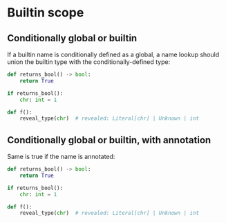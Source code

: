 # Builtin scope

## Conditionally global or builtin

If a builtin name is conditionally defined as a global, a name lookup should union the builtin type
with the conditionally-defined type:

```py
def returns_bool() -> bool:
    return True

if returns_bool():
    chr: int = 1

def f():
    reveal_type(chr)  # revealed: Literal[chr] | Unknown | int
```

## Conditionally global or builtin, with annotation

Same is true if the name is annotated:

```py
def returns_bool() -> bool:
    return True

if returns_bool():
    chr: int = 1

def f():
    reveal_type(chr)  # revealed: Literal[chr] | Unknown | int
```
